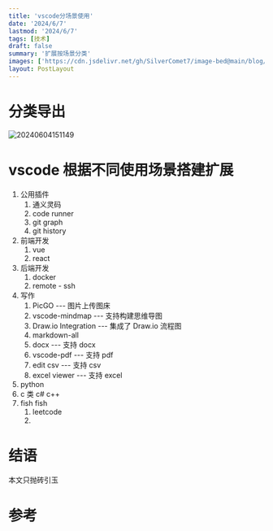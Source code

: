 ```yaml
---
title: 'vscode分场景使用'
date: '2024/6/7'
lastmod: '2024/6/7'
tags: [技术]
draft: false
summary: '扩展按场景分类'
images: ['https://cdn.jsdelivr.net/gh/SilverComet7/image-bed@main/blog/20240604145505.png']
layout: PostLayout
---
```


# 分类导出

![20240604151149](https://cdn.jsdelivr.net/gh/SilverComet7/image-bed@main/blog/20240604151149.png)

# vscode 根据不同使用场景搭建扩展

1. 公用插件
   1. 通义灵码
   2. code runner
   3. git graph
   4. git history
2. 前端开发
   1. vue
   2. react
3. 后端开发
   1. docker
   2. remote - ssh
4. 写作
   1. PicGO --- 图片上传图床
   2. vscode-mindmap --- 支持构建思维导图
   3. Draw.io Integration --- 集成了 Draw.io 流程图
   4. markdown-all
   5. docx --- 支持 docx
   6. vscode-pdf --- 支持 pdf
   7. edit csv --- 支持 csv
   8. excel viewer --- 支持 excel
5. python
6. c 类 c# c++
7. fish
   fish
   1. leetcode
   2.

# 结语

本文只抛砖引玉

# 参考
